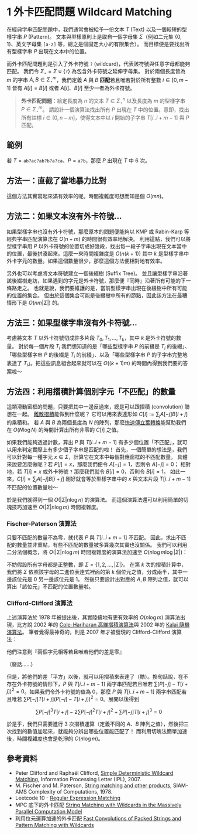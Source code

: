 # 1 外卡匹配問題 Wildcard Matching

在經典字串匹配問題中，我們通常會被給予一份文本 $T$ (Text) 以及一個較短的型樣字串 $P$ (Pattern)。
文本與型樣原則上是取自一個字母集 $\Sigma$（例如二元集 $\{0, 1\}$、英文字母集 `[a-z]` 等，總之是個固定大小的有限集合）。
而目標便是要找出所有型樣字串 $P$ 出現在文本中的位置。

而外卡匹配問題則是引入了外卡符號 $\texttt{?}$ (wildcard)，代表該符號與任意字母都能夠匹配。
我們令 $\Sigma_\star = \Sigma\cup \{\texttt{?}\}$ 為包含外卡符號之延伸字母集。
對於兩個長度皆為 $m$ 的字串 $A, B\in \Sigma_\star^m$，我們定義 $A$ 與 $B$ **匹配**若且唯若對於所有整數 $i\in [0, m-1]$ 皆有 $A[i]=B[i]$ 或者 $A[i]$、$B[i]$ 至少一者為外卡符號。

> **外卡匹配問題**：給定長度為 $n$ 的文本 $T\in \Sigma_\star^n$ 以及長度為 $m$ 的型樣字串 $P\in \Sigma_\star^m$。
請設計一個演算法找出所有 $P$ 出現在 $T$ 中的位置。意即，找出所有註標 $i\in [0, n-m]$，使得文本中以 $i$ 開始的子字串 $T[i..i+m-1]$ 與 $P$ 匹配。


## 範例

若 $T={\texttt{ab?ac?ab?b?a?ca}}$、$P={\texttt{a?b}}$，那麼 $P$ 出現在 $T$ 中 6 次。

## 方法一：直截了當地暴力比對

這個方法其實寫起來滿有效率的呢。時間複雜度可想而知是個 $O(mn)$。

## 方法二：如果文本沒有外卡符號...

如果型樣字串也沒有外卡符號，那麼原本的問題便能夠以 KMP 或 Rabin-Karp 等經典字串匹配演算法在 $O(n+m)$ 的時間很有效率地解決。
利用這點，我們可以將型樣字串用 $P$ 以外卡符號的位置切成好幾段，找出每一段子字串出現在文本當中的位置，最後拼湊起來。這麼一來時間複雜度是 $O(n(k+1))$ 其中 $k$ 是型樣字串中外卡字元的數量。如果這個數量很少，那麼這個方法便相對地有效率。

另外也可以考慮將文本符號建立一個後綴樹 (Suffix Tree)。
並且讓型樣字串沿著該後綴樹走訪，如果遇到的字元是外卡符號，那麼便『同時』沿著所有可能的下一條路走之。
也就是說，我們要維護的是，當前型樣字串出現在後綴樹中所有可能的位置的集合。
但由於這個集合可能是後綴樹中所有的節點，因此該方法在最糟情形下是 $O(nm|\Sigma|)$ 的。


## 方法三：如果型樣字串沒有外卡符號...

考慮將文本 $T$ 以外卡符號切成許多片段 $T_0, T_1, \ldots, T_k$，其中 $k$ 是外卡符號的數量。
對於每一個片段 $T_i$ 我們想知道的是「哪些型樣字串 $P$ 的前綴是 $T_i$ 的後綴」、「哪些型樣字串 $P$ 的後綴是 $T_i$ 的前綴」、以及「哪些型樣字串 $P$ 的子字串完整地表達了 $T_i$」。把這些訊息組合起來就可以在 $O((k+1)m)$ 的時間內得到我們要的答案啦～

## 方法四：利用摺積計算個別字元「不匹配」的數量

這類滑動窗框的問題，只要把其中一邊反過來，總是可以跟摺積 (convolution) 聯想在一起。
[離散摺積](https://en.wikipedia.org/wiki/Convolution#Discrete_convolution)能做到什麼呢？
它可以用來表達形如 $C[i] := \sum_j A[-j]B[i+j]$ 的乘積和。
若 $A$ 與 $B$ 為兩個長度為 $N$ 的陣列，那麼[快速傅立葉轉換](https://en.wikipedia.org/wiki/Fast_Fourier_transform)能幫助我們在 $O(N\log N)$ 的時間計算出所有非零的 $C[i]$ 之值。

如果我們能夠透過計數，算出 $P$ 與 $T[i..i+m-1]$ 有多少個位置「不匹配」，就可以用來判定實際上有多少個子字串是匹配的啦！
首先，一個簡單的想法是，我們可以針對每一種字元 $x\in\Sigma$，計算它在文本中每個對應窗框的不匹配數量。
具體來說要怎麼做呢？若 $P[j]=x$，那麼我們便令 $A[-j]=1$，否則令 $A[-j]=0$；
相對地，若 $T[i]=x$ 或外卡符號 $\texttt{?}$ 那麼我們就令 $B[i]=0$，否則令 $B[i]=1$。
如此一來，$C[i] = \sum_j A[-j]B[i+j]$ 剛好就會等於型樣字串中的 $x$ 與文本片段 $T[i..i+m-1]$ 不匹配的位置數量啦～

於是我們就得到一個 $O(|\Sigma| n\log n)$ 的演算法。
而這個演算法還可以利用簡單的切塊技巧加速至 $O(|\Sigma| n\log m)$ 時間複雜度。

### Fischer-Paterson 演算法

只要不匹配的數量不為零，就代表 $P$ 與 $T[i..i+m-1]$ 不匹配。
因此，求出不匹配的數量並非重點，有些不匹配的數量被多算幾次其實也沒關係。
我們可以利用二分法個概念，將 $O(|\Sigma| n\log m)$ 時間複雜度的演算法加速至 $O(n\log m\log|\Sigma|)$：

不妨假設所有字母都是正整數，即 $\Sigma=\{1, 2, \ldots, |\Sigma|\}$。
在第 $k$ 次的摺積計算中，我們將 $\Sigma$ 依照該字母的二進位表達式裡面的第 $k$ 個位元之值，分成兩半，其中一邊該位元是 $0$ 另一邊該位元是 $1$。
然後只要設計出對應的 $A, B$ 陣列之值，就可以算出「該位元」不匹配的位置數量啦。

### Clifford-Clifford 演算法

上述演算法於 1978 年被提出後，其實陸續地有更有效率的 $O(n\log m)$ 演算法出現，比方說 2002 年的 [Cole-Hariharan 高維摺積演算法](https://dl.acm.org/doi/abs/10.1145/509907.509992)與 2002 年的 [Kalai 隨機演算法](https://cglab.ca/~morin/teaching/484/notes/strings/kalai.pdf)。
筆者覺得最神奇的，則是 2007 年才被發現的 Clifford-Clifford 演算法：

他們注意到『兩個字元相等若且唯若他們的差是零』

（廢話......)

但是，將他們的差「平方」以後，就可以用摺積來表達了（酷）。換句話說，在不存在外卡符號的情形下，$P$ 與 $T[i..i+m-1]$ 兩字串匹配若且唯若 $\sum (P[-j]-T[i+j])^2=0$。如果我們令外卡符號的值為 $0$，那麼 $P$ 與 $T[i..i+m-1]$ 兩字串匹配若且唯若 $\sum P[-j] T[i+j] (P[-j]-T[i+j])^2=0$。展開以後得到

$$
\sum P[-j]^3T[i+j] - 2\sum P[-j]^2T[i+j]^2 + \sum P[-j]T[i+j]^3 = 0
$$

於是乎，我們只需要進行 3 次摺積運算（定義不同的 $A$、$B$ 陣列之值），然後把三次找到的數值加起來，就能夠分辨出哪些位置能匹配了！
而利用切塊法簡單加速後，時間複雜度也會是乾淨的 $O(n\log m)$。

## 參考資料

* Peter Clifford and Raphaël Clifford, [Simple Deterministic Wildcard Matching](https://www.cs.cmu.edu/afs/cs/academic/class/15750-s16/Handouts/WildCards2006.pdf), Information Processing Letter (IPL), 2007.
* M. Fischer and M. Paterson, [String matching and other products](http://publications.csail.mit.edu/lcs/pubs/pdf/MIT-LCS-TM-041.pdf), SIAM-AMS Complexity of Computations, 1978.
* Leetcode 10 - [Regular Expression Matching](https://leetcode.com/problems/regular-expression-matching/) 
* MPC 底下的外卡匹配 [String Matching with Wildcards in the Massively Parallel
Computation Model](https://arxiv.org/pdf/1910.11829.pdf)
* 利用位元運算加速的外卡匹配 [Fast Convolutions of Packed Strings and Pattern Matching with Wildcards](https://www.worldscientific.com/doi/abs/10.1142/S0129054117500186)